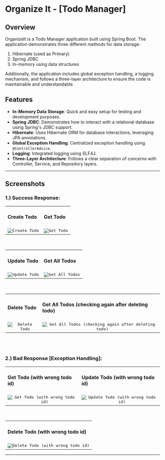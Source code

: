 # Organize It - [Todo Manager]

## Overview
OrganizeIt is a Todo Manager application built using Spring Boot. The application demonstrates three different methods for data storage:
1. Hibernate (used as Primary)
2. Spring JDBC
3. In-memory using data structures

Additionally, the application includes global exception handling, a logging mechanism, and follows a three-layer architecture to ensure the code is maintainable and understandable.

## Features
- **In-Memory Data Storage**: Quick and easy setup for testing and development purposes.
- **Spring JDBC**: Demonstrates how to interact with a relational database using Spring's JDBC support.
- **Hibernate**: Uses Hibernate ORM for database interactions, leveraging JPA annotations.
- **Global Exception Handling**: Centralized exception handling using `@ControllerAdvice`.
- **Logging**: Integrated logging using SLF4J.
- **Three-Layer Architecture**: Follows a clear separation of concerns with Controller, Service, and Repository layers.


<hr>
<!-- Screenshots lists -->

## Screenshots

### 1.) Success Response:

<table>
  <tr>
    <td><h4>Create Todo</h4></td>
    <td><h4>Get Todo</h4></td>
  </tr>
  <tr>
    <td align="center">
      <kbd><img src="https://github.com/im-aditya-rathi/Todo-Manager/blob/master/src/main/resources/screenshots/1.png" alt="Create Todo"/></kbd>
    </td>
    <td align="center">
      <kbd><img src="https://github.com/im-aditya-rathi/Todo-Manager/blob/master/src/main/resources/screenshots/2.png" alt="Get Todo"/></kbd>
    </td>
  </tr>
</table>

<br>

<table>
  <tr>
    <td><h4>Update Todo</h4></td>
    <td><h4>Get All Todos</h4></td>
  </tr>
  <tr>
    <td align="center">
      <kbd><img src="https://github.com/im-aditya-rathi/Todo-Manager/blob/master/src/main/resources/screenshots/3.png" alt="Update Todo"/></kbd>
    </td>
    <td align="center">
      <kbd><img src="https://github.com/im-aditya-rathi/Todo-Manager/blob/master/src/main/resources/screenshots/4.png" alt="Get All Todos"/></kbd>
    </td>
  </tr>
</table>

<br>

<table>
  <tr>
    <td><h4>Delete Todo</h4></td>
    <td><h4>Get All Todos (checking again after deleting todo)</h4></td>
  </tr>
  <tr>
    <td align="center">
      <kbd><img src="https://github.com/im-aditya-rathi/Todo-Manager/blob/master/src/main/resources/screenshots/5.png" alt="Delete Todo"/></kbd>
    </td>
    <td align="center">
      <kbd><img src="https://github.com/im-aditya-rathi/Todo-Manager/blob/master/src/main/resources/screenshots/6.png" alt="Get All Todos (checking again after deleting todo)"/></kbd>
    </td>
  </tr>
</table>

<br><br>

### 2.) Bad Response [Exception Handling]:

<table>
  <tr>
    <td><h4>Get Todo (with wrong todo id)</h4></td>
    <td><h4>Update Todo (with wrong todo id)</h4></td>
  </tr>
  <tr>
    <td align="center">
      <kbd><img src="https://github.com/im-aditya-rathi/Todo-Manager/blob/master/src/main/resources/screenshots/0_Exception_Handling_1.png" alt="Get Todo (with wrong todo id)"/></kbd>
    </td>
    <td align="center">
      <kbd><img src="https://github.com/im-aditya-rathi/Todo-Manager/blob/master/src/main/resources/screenshots/0_Exception_Handling_2.png" alt="Update Todo (with wrong todo id)"/></kbd>
    </td>
  </tr>
</table>

<br>

<table>
  <tr>
    <td><h4>Delete Todo (with wrong todo id)</h4></td>
  </tr>
  <tr>
    <td align="center">
      <kbd><img src="https://github.com/im-aditya-rathi/Todo-Manager/blob/master/src/main/resources/screenshots/0_Exception_Handling_3.png" alt="Delete Todo (with wrong todo id)"/></kbd>
    </td>
  </tr>
</table>

<hr>
